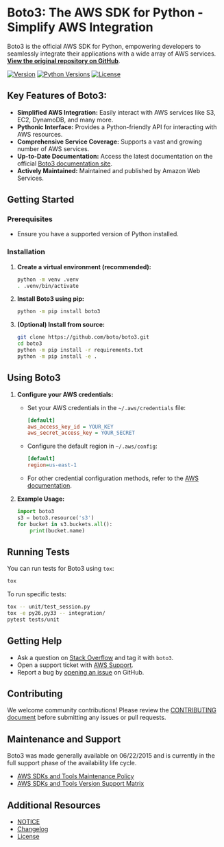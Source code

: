 # Boto3: The AWS SDK for Python - Simplify AWS Integration

Boto3 is the official AWS SDK for Python, empowering developers to seamlessly integrate their applications with a wide array of AWS services.  **[View the original repository on GitHub](https://github.com/boto/boto3)**.

[![Version](http://img.shields.io/pypi/v/boto3.svg?style=flat)](https://pypi.python.org/pypi/boto3/)
[![Python Versions](https://img.shields.io/pypi/pyversions/boto3.svg?style=flat)](https://pypi.python.org/pypi/boto3/)
[![License](http://img.shields.io/pypi/l/boto3.svg?style=flat)](https://github.com/boto/boto3/blob/develop/LICENSE)

## Key Features of Boto3:

*   **Simplified AWS Integration:** Easily interact with AWS services like S3, EC2, DynamoDB, and many more.
*   **Pythonic Interface:**  Provides a Python-friendly API for interacting with AWS resources.
*   **Comprehensive Service Coverage:** Supports a vast and growing number of AWS services.
*   **Up-to-Date Documentation:**  Access the latest documentation on the official [Boto3 documentation site](https://boto3.amazonaws.com/v1/documentation/api/latest/index.html).
*   **Actively Maintained:** Maintained and published by Amazon Web Services.

## Getting Started

### Prerequisites
*   Ensure you have a supported version of Python installed.

### Installation

1.  **Create a virtual environment (recommended):**
    ```bash
    python -m venv .venv
    . .venv/bin/activate
    ```

2.  **Install Boto3 using pip:**
    ```bash
    python -m pip install boto3
    ```

3.  **(Optional) Install from source:**
    ```bash
    git clone https://github.com/boto/boto3.git
    cd boto3
    python -m pip install -r requirements.txt
    python -m pip install -e .
    ```

## Using Boto3

1.  **Configure your AWS credentials:**

    *   Set your AWS credentials in the `~/.aws/credentials` file:
        ```ini
        [default]
        aws_access_key_id = YOUR_KEY
        aws_secret_access_key = YOUR_SECRET
        ```
    *   Configure the default region in `~/.aws/config`:
        ```ini
        [default]
        region=us-east-1
        ```
    *   For other credential configuration methods, refer to the [AWS documentation](https://boto3.amazonaws.com/v1/documentation/api/latest/guide/credentials.html).

2.  **Example Usage:**

    ```python
    import boto3
    s3 = boto3.resource('s3')
    for bucket in s3.buckets.all():
        print(bucket.name)
    ```

## Running Tests

You can run tests for Boto3 using `tox`:

```bash
tox
```

To run specific tests:

```bash
tox -- unit/test_session.py
tox -e py26,py33 -- integration/
pytest tests/unit
```

## Getting Help

*   Ask a question on [Stack Overflow](https://stackoverflow.com/) and tag it with `boto3`.
*   Open a support ticket with [AWS Support](https://console.aws.amazon.com/support/home#/).
*   Report a bug by [opening an issue](https://github.com/boto/boto3/issues/new) on GitHub.

## Contributing

We welcome community contributions!  Please review the [CONTRIBUTING document](https://github.com/boto/boto3/blob/develop/CONTRIBUTING.rst) before submitting any issues or pull requests.

## Maintenance and Support

Boto3 was made generally available on 06/22/2015 and is currently in the full support phase of the availability life cycle.

*   [AWS SDKs and Tools Maintenance Policy](https://docs.aws.amazon.com/sdkref/latest/guide/maint-policy.html)
*   [AWS SDKs and Tools Version Support Matrix](https://docs.aws.amazon.com/sdkref/latest/guide/version-support-matrix.html)

## Additional Resources

*   [NOTICE](https://github.com/boto/boto3/blob/develop/NOTICE)
*   [Changelog](https://github.com/boto/boto3/blob/develop/CHANGELOG.rst)
*   [License](https://github.com/boto/boto3/blob/develop/LICENSE)